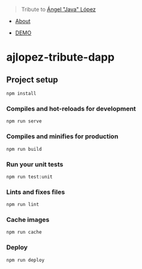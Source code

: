 > Tribute to [Ángel "Java" López](https://github.com/ajlopez/) 

- [About](https://github.com/coinspect/SimpleFS/blob/master/dapps/images-client/About.md)

- [DEMO](https://coinspect.github.io/SimpleFS/)

# ajlopez-tribute-dapp

## Project setup

```shell
npm install
```

### Compiles and hot-reloads for development

```shell
npm run serve
```

### Compiles and minifies for production

```shell
npm run build
```

### Run your unit tests

```shell
npm run test:unit
```

### Lints and fixes files

```shell
npm run lint
```

### Cache images

```shell
npm run cache
```

### Deploy

```shell
npm run deploy
```
